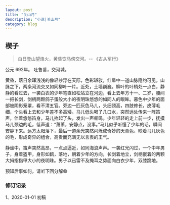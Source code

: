 ```yaml
---
layout: post
title: "关山月"
description: "小说|关山月"
category: blog
---
```


##  楔子

> 白日登山望烽火，黄昏饮马傍交河。-- 《古从军行》



公元 692年。 吐鲁番，交河城。



黄昏，落日余晖浅浅的像轻纱浮在天际，色彩斑驳，红晕中一道山脉隐约可见，山脉之下，两条河流交叉如同柳叶一片。近处，土墙巍巍。柳叶的叶梢处一点白，静静的看过去，一袭白衣的少年笔直如松站立在河边，看上去年方十一、二岁，腰间一把长剑，剑柄两颗鸽子蛋般大小的夜明珠悠悠的如同人的眼眸。暮色中少年的面部被阴影笼罩，看不清五官。旁边一匹灰色马儿，头细颈高，四肢修长，皮薄毛细，个头看上去和少年差不多高矮。马儿低头喝了几口水，突然远处传来一阵笛声，伴着悠悠笛身，马儿抬起了头，发出一声嘶鸣。少年轻轻的走上前一步，抚摸马儿颈边的毛，低声道：“萧萧，安静点，没事。”马儿似乎听懂了少年的话，瞬间安静下来。远方太阳落下，最后一道余光突然闪烁成奇妙的天青色，映着马儿灰色的毛，形成奇异的组合，高贵而充满无以言表的王气。



静谧中，笛声突然高昂，一点点逼近，如同海浪声声。一袭红光闪过，一个中年男子，身着盔甲，身形如鹤，落地，朝着少年的方向，长剑着地立，剑柄嵌着的两颗大拇指指甲大小的夜明珠。男子以迅雷不及掩耳之势面向白衣少年，双膝跪地。



预知后事如何，请听下回分解😄

### 修订记录

1、2020-01-01 初稿
